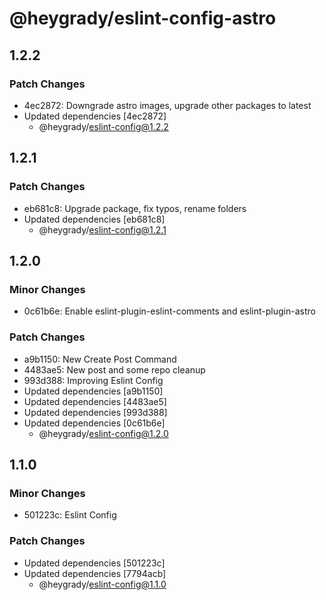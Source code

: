 # @heygrady/eslint-config-astro

## 1.2.2

### Patch Changes

- 4ec2872: Downgrade astro images, upgrade other packages to latest
- Updated dependencies [4ec2872]
  - @heygrady/eslint-config@1.2.2

## 1.2.1

### Patch Changes

- eb681c8: Upgrade package, fix typos, rename folders
- Updated dependencies [eb681c8]
  - @heygrady/eslint-config@1.2.1

## 1.2.0

### Minor Changes

- 0c61b6e: Enable eslint-plugin-eslint-comments and eslint-plugin-astro

### Patch Changes

- a9b1150: New Create Post Command
- 4483ae5: New post and some repo cleanup
- 993d388: Improving Eslint Config
- Updated dependencies [a9b1150]
- Updated dependencies [4483ae5]
- Updated dependencies [993d388]
- Updated dependencies [0c61b6e]
  - @heygrady/eslint-config@1.2.0

## 1.1.0

### Minor Changes

- 501223c: Eslint Config

### Patch Changes

- Updated dependencies [501223c]
- Updated dependencies [7794acb]
  - @heygrady/eslint-config@1.1.0
